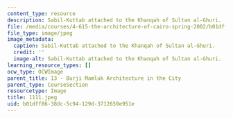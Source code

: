 ```yaml
---
content_type: resource
description: Sabil-Kuttab attached to the Khanqah of Sultan al-Ghuri.
file: /media/courses/4-615-the-architecture-of-cairo-spring-2002/b01dff8638dc5c94129d3712659e951e_1111.jpeg
file_type: image/jpeg
image_metadata:
  caption: Sabil-Kuttab attached to the Khanqah of Sultan al-Ghuri.
  credit: ''
  image-alt: Sabil-Kuttab attached to the Khanqah of Sultan al-Ghuri.
learning_resource_types: []
ocw_type: OCWImage
parent_title: 13 - Burji Mamluk Architecture in the City
parent_type: CourseSection
resourcetype: Image
title: 1111.jpeg
uid: b01dff86-38dc-5c94-129d-3712659e951e
---
```

